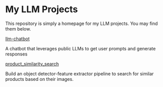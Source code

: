 # My LLM Projects
This repository is simply a homepage for my LLM projects. You may find them below.

[llm-chatbot](https://github.com/kayaozan/llm-chatbot)

A chatbot that leverages public LLMs to get user prompts and generate responses

[product_similarity_search](https://github.com/kayaozan/product_similarity_search)

Build an object detector-feature extractor pipeline to search for similar products based on their images.


